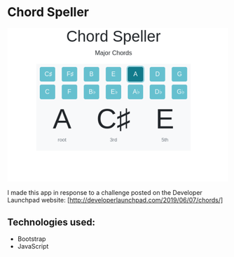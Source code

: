 # Chord Speller

![Screenshot of Chord Speller](screenshot.png?raw=true "Screenshot")

I made this app in response to a challenge posted on the Developer Launchpad website: [http://developerlaunchpad.com/2019/06/07/chords/]


## Technologies used:
- Bootstrap
- JavaScript

